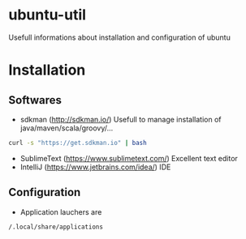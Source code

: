 # ubuntu-util
Usefull informations about installation and configuration of ubuntu

# Installation

## Softwares

* sdkman (http://sdkman.io/)
Usefull to manage installation of java/maven/scala/groovy/...
```sh
curl -s "https://get.sdkman.io" | bash
```
* SublimeText (https://www.sublimetext.com/)
Excellent text editor
* IntelliJ (https://www.jetbrains.com/idea/)
IDE

## Configuration
* Application lauchers are
``` 
/.local/share/applications
```